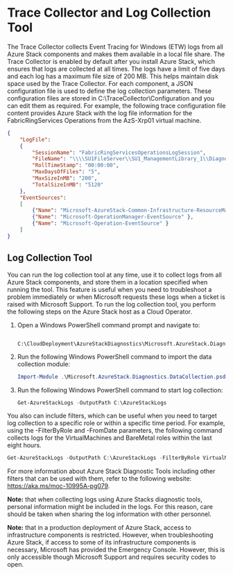 # Trace Collector and Log Collection Tool

The Trace Collector collects Event Tracing for Windows (ETW) logs from all Azure Stack components and makes them available in a local file share. The Trace Collector is enabled by default after you install Azure Stack, which ensures that logs are collected at all times. The logs have a limit of five days and each log has a maximum file size of 200 MB. This helps maintain disk space used by the Trace Collector. For each component, a JSON configuration file is used to define the log collection parameters. These configuration files are stored in C:\TraceCollector\Configuration and you can edit them as required. For example, the following trace configuration file content provides Azure Stack with the log file information for the FabricRingServices Operations from the AzS-Xrp01 virtual machine.

```JSON
{
    "LogFile":
    {
        "SessionName": "FabricRingServicesOperationsLogSession",
        "FileName": "\\\\SU1FileServer\\SU1_ManagementLibrary_1\\Diagnostics\\FabricRingServices\\Operations\\AzureStack.Common.Infrastructure.Operations.etl",
        "RollTimeStamp": "00:00:00",
        "MaxDaysOfFiles": "5",
        "MaxSizeInMB": "200",
        "TotalSizeInMB": "5120"
    },
    "EventSources":
    [
        {"Name": "Microsoft-AzureStack-Common-Infrastructure-ResourceManager" },
        {"Name": "Microsoft-OperationManager-EventSource" },
        {"Name": "Microsoft-Operation-EventSource" }
    ]
}
```

## Log Collection Tool

You can run the log collection tool at any time, use it to collect logs from all Azure Stack components, and store them in a location specified when running the tool. This feature is useful when you need to troubleshoot a problem immediately or when Microsoft requests these logs when a ticket is raised with Microsoft Support. To run the log collection tool, you perform the following steps on the Azure Stack host as a Cloud Operator.

1. Open a Windows PowerShell command prompt and navigate to:

        C:\CloudDeployment\AzureStackDiagnostics\Microsoft.AzureStack.Diagnostics.DataCollection

2. Run the following Windows PowerShell command to import the data collection module:

    ```PowerShell
    Import-Module .\Microsoft.AzureStack.Diagnostics.DataCollection.psd1
    ```

3. Run the following Windows PowerShell command to start log collection:

    ```PowerShell
    Get-AzureStackLogs -OutputPath C:\AzureStackLogs
    ```

You also can include filters, which can be useful when you need to target log collection to a specific role or within a specific time period. For example, using the -FilterByRole and -FromDate parameters, the following command collects logs for the VirtualMachines and BareMetal roles within the last eight hours.

```PowerShell
Get-AzureStackLogs -OutputPath C:\AzureStackLogs -FilterByRole VirtualMachines,BareMetal -FromDate (Get-Date).AddHours(-8) -ToDate (Get-Date)
```

For more information about Azure Stack Diagnostic Tools including other filters that can be used with them, refer to the following website: <https://aka.ms/moc-10995A-pg079>.

**Note:** that when collecting logs using Azure Stacks diagnostic tools, personal information might be included in the logs. For this reason, care should be taken when sharing the log information with other personnel.

**Note:** that in a production deployment of Azure Stack, access to infrastructure components is restricted. However, when troubleshooting Azure Stack, if access to some of its infrastructure components is necessary, Microsoft has provided the Emergency Console. However, this is only accessible though Microsoft Support and requires security codes to open.